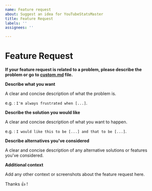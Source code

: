```yaml
---
name: Feature request
about: Suggest an idea for YouTubeStatsMaster
title: Feature Request
labels: ''
assignees: ''

---
```


# Feature Request

**If your feature request is related to a problem, please describe the problem or go to [custom.md](custom.md) file.**

**Describe what you want**

A clear and concise description of what the problem is. 

e.g. : `I'm always frustrated when [...]`.

**Describe the solution you would like**

A clear and concise description of what you want to happen.

e.g. : `I would like this to be [...] and that to be [...]`.

**Describe alternatives you've considered**

A clear and concise description of any alternative solutions or features you've considered.

**Additional context**

Add any other context or screenshots about the feature request here.

Thanks :+1: !